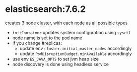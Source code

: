 # elasticsearch:7.6.2

creates 3 node cluster, with each node as all possible types
- `initContainer` updates system configuration using `sysctl`
- node name is set to the pod name
- if you change #replicas:
  - update env `cluster.initial_master_nodes` accordingly
  - update `PodDisruptionBudget.minAvailable` accordingly
- use env `ES_JAVA_OPTS` to set jvm heap size
- node discovery is done using headless service
